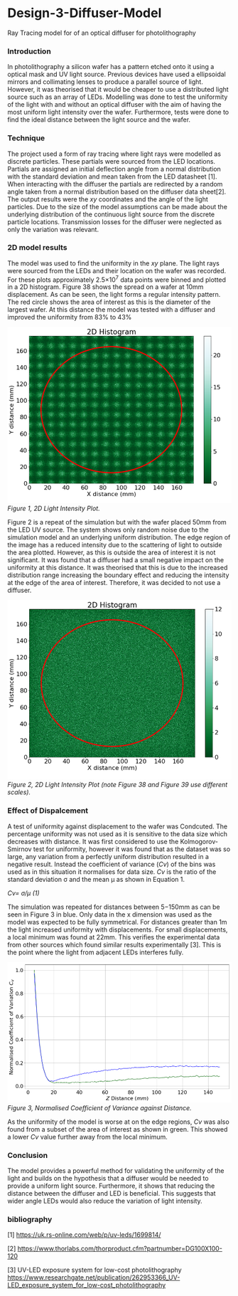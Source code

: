 # Design-3-Diffuser-Model
Ray Tracing model for of an optical diffuser for photolithography

### Introduction

In photolithography a silicon wafer has a pattern etched onto it using a optical mask and UV light source. 
Previous devices have used a ellipsoidal mirrors and collimating lenses to produce a parallel source of light. However, it was theorised that it would be cheaper to use a distributed light source such as an array of LEDs. Modelling was done to test the uniformity of the light with and without an optical diffuser with the aim of having the most uniform light intensity over the wafer. Furthermore, tests were done to find the ideal distance between the light source and the wafer.

### Technique

The project used a form of ray tracing where light rays were modelled as discrete particles. These partials were sourced from the LED locations. Partials are assigned an initial deflection angle from a normal distribution with the standard deviation and mean taken from the LED datasheet [1]. When interacting with the diffuser the partials are redirected by a random angle taken from a normal distribution based on the diffuser data sheet[2]. The output results were the *xy* coordinates and the angle of the light particles. Due to the size of the model assumptions can be made about the underlying distribution of the continuous light source from the discrete particle locations. Transmission losses for the diffuser were neglected as only the variation was relevant.

### 2D model results 

The model was used to find the uniformity in the $xy$ plane. The light rays were sourced from the
LEDs and their location on the wafer was recorded. For these plots approximately 2.5×10<sup>7</sup> data
points were binned and plotted in a 2D histogram. Figure 38 shows the spread on a wafer at 10mm
displacement. As can be seen, the light forms a regular intensity pattern. The red circle shows the
area of interest as this is the diameter of the largest wafer. At this distance the model was tested
with a diffuser and improved the uniformity from 83% to 43%

![Figure 1](https://github.com/evansutcliffe/Design-3-Diffuser-Model/blob/master/ES10!D.png)
*Figure 1, 2D Light Intensity Plot.* 

Figure 2 is a repeat of the simulation but with the wafer placed 50mm from the LED UV source. The
system shows only random noise due to the simulation model and an underlying uniform distribution.
The edge region of the image has a reduced intensity due to the scattering of light to outside the
area plotted. However, as this is outside the area of interest it is not significant. It was found that a diffuser had a small negative impact on the uniformity at this distance. It was theorised that this
is due to the increased distribution range increasing the boundary effect and reducing the intensity
at the edge of the area of interest. Therefore, it was decided to not use a diffuser.

![Figure 2](https://github.com/evansutcliffe/Design-3-Diffuser-Model/blob/master/ES50!D.png)
*Figure 2, 2D Light Intensity Plot (note Figure 38 and Figure 39 use different scales).*

### Effect of Dispalcement 

A test of uniformity against displacement to the wafer was Condcuted. The percentage uniformity
was not used as it is sensitive to the data size which decreases with distance. It was first considered
to use the Kolmogorov-Smirnov test for uniformity, however it was found that as the dataset was
so large, any variation from a perfectly uniform distribution resulted in a negative result.
Instead the coefficient of variance (*Cv*) of the bins was used as in this situation it normalises for data
size. *Cv* is the ratio of the standard deviation σ and the mean μ as shown in Equation 1.

*Cv= σ/μ  (1)*

The simulation was repeated for distances between 5−150mm as can be seen in Figure 3 in blue.
Only data in the x dimension was used as the model was expected to be fully symmetrical. For
distances greater than 1m the light increased uniformity with displacements. For small displacements,
a local minimum was found at 22mm. This verifies the experimental data from other sources which
found similar results experimentally [3]. This is the point where the light from adjacent LEDs
interferes fully.

![Figure 3](https://github.com/evansutcliffe/Design-3-Diffuser-Model/blob/master/ESCv.png)
*Figure 3, Normalised Coefficient of Variance against Distance.*


As the uniformity of the model is worse at on the edge regions, *Cv* was also found from a subset of
the area of interest as shown in green. This showed a lower *Cv* value further away from the
local minimum.

### Conclusion
The model provides a powerful method for validating the uniformity of the light and builds on the hypothesis that a diffuser would be needed to provide a uniform light source. Furthermore, it shows that reducing the distance between the diffuser and LED is beneficial. This suggests that wider angle LEDs would also reduce the variation of light intensity.


### bibliography

[1] https://uk.rs-online.com/web/p/uv-leds/1699814/

[2] https://www.thorlabs.com/thorproduct.cfm?partnumber=DG100X100-120

[3] UV-LED exposure system for low-cost photolithography https://www.researchgate.net/publication/262953366_UV-LED_exposure_system_for_low-cost_photolithography
